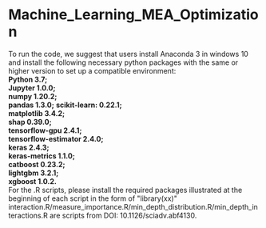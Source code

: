# Machine_Learning_MEA_Optimization
To run the code, we suggest that users install Anaconda 3 in windows 10 and install the following necessary python packages with the same or higher version to set up a compatible environment:  
**Python 3.7;**  
**Jupyter 1.0.0;**   
**numpy 1.20.2;**   
**pandas 1.3.0;** 
**scikit-learn: 0.22.1;**  
**matplotlib 3.4.2;**   
**shap 0.39.0;**   
**tensorflow-gpu 2.4.1;**  
**tensorflow-estimator 2.4.0;**   
**keras 2.4.3;**   
**keras-metrics 1.1.0;**  
**catboost 0.23.2;**  
**lightgbm 3.2.1;**   
**xgboost 1.0.2.**   
For the .R scripts, please install the required packages illustrated at the beginning of each script in the form of "library(xx)"
interaction.R/measure_importance.R/min_depth_distribution.R/min_depth_interactions.R are scripts from DOI: 10.1126/sciadv.abf4130.
